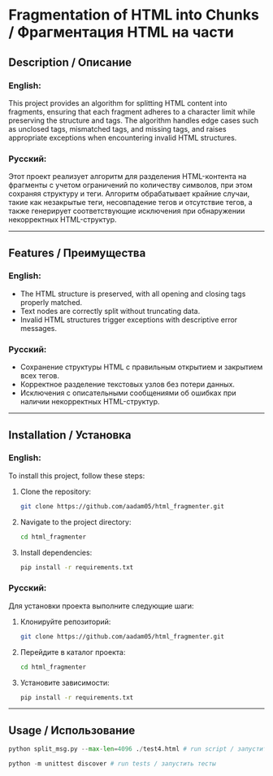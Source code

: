 # Fragmentation of HTML into Chunks / Фрагментация HTML на части

## Description / Описание

### English:
This project provides an algorithm for splitting HTML content into fragments, ensuring that each fragment adheres to a character limit while preserving the structure and tags. The algorithm handles edge cases such as unclosed tags, mismatched tags, and missing tags, and raises appropriate exceptions when encountering invalid HTML structures.

### Русский:
Этот проект реализует алгоритм для разделения HTML-контента на фрагменты с учетом ограничений по количеству символов, при этом сохраняя структуру и теги. Алгоритм обрабатывает крайние случаи, такие как незакрытые теги, несовпадение тегов и отсутствие тегов, а также генерирует соответствующие исключения при обнаружении некорректных HTML-структур.

---

## Features / Преимущества

### English:
- The HTML structure is preserved, with all opening and closing tags properly matched.
- Text nodes are correctly split without truncating data.
- Invalid HTML structures trigger exceptions with descriptive error messages.

### Русский:
- Сохранение структуры HTML с правильным открытием и закрытием всех тегов.
- Корректное разделение текстовых узлов без потери данных.
- Исключения с описательными сообщениями об ошибках при наличии некорректных HTML-структур.

---

## Installation / Установка

### English:
To install this project, follow these steps:

1. Clone the repository:
    ```bash
    git clone https://github.com/aadam05/html_fragmenter.git
    ```
2. Navigate to the project directory:
    ```bash
    cd html_fragmenter
    ```
3. Install dependencies:
    ```bash
    pip install -r requirements.txt
    ```

### Русский:
Для установки проекта выполните следующие шаги:

1. Клонируйте репозиторий:
    ```bash
    git clone https://github.com/aadam05/html_fragmenter.git
    ```
2. Перейдите в каталог проекта:
    ```bash
    cd html_fragmenter
    ```
3. Установите зависимости:
    ```bash
    pip install -r requirements.txt
    ```

---

## Usage / Использование

```python
python split_msg.py --max-len=4096 ./test4.html # run script / запустить скрипт

python -m unittest discover # run tests / запустить тесты
```